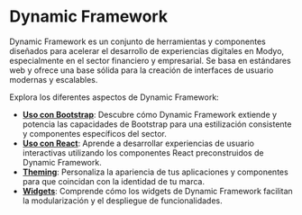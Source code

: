 # Dynamic Framework

Dynamic Framework es un conjunto de herramientas y componentes diseñados para acelerar el desarrollo de experiencias digitales en Modyo, especialmente en el sector financiero y empresarial. Se basa en estándares web y ofrece una base sólida para la creación de interfaces de usuario modernas y escalables.

Explora los diferentes aspectos de Dynamic Framework:

*   **[Uso con Bootstrap](bootstrap.md)**: Descubre cómo Dynamic Framework extiende y potencia las capacidades de Bootstrap para una estilización consistente y componentes específicos del sector.
*   **[Uso con React](react.md)**: Aprende a desarrollar experiencias de usuario interactivas utilizando los componentes React preconstruidos de Dynamic Framework.
*   **[Theming](theming.md)**: Personaliza la apariencia de tus aplicaciones y componentes para que coincidan con la identidad de tu marca.
*   **[Widgets](widgets.md)**: Comprende cómo los widgets de Dynamic Framework facilitan la modularización y el despliegue de funcionalidades.